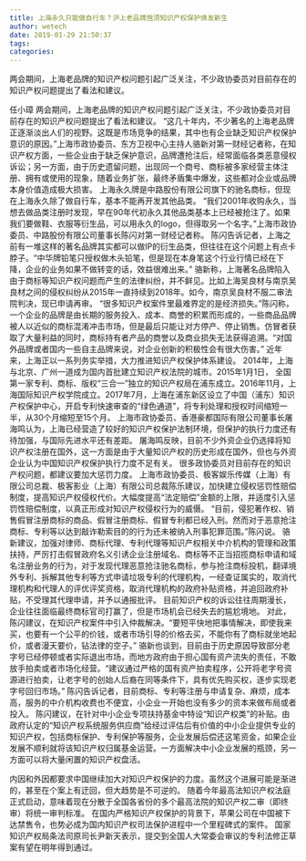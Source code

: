 ```yaml
---
title: 上海永久只能做自行车？沪上老品牌亟须知识产权保护焕发新生
author: wetech
date: 2019-01-29 21:50:37
tags: 
categories: 
---
```

两会期间，上海老品牌的知识产权问题引起广泛关注，不少政协委员对目前存在的知识产权问题提出了看法和建议。
<!-- more -->
任小璋
两会期间，上海老品牌的知识产权问题引起广泛关注，不少政协委员对目前存在的知识产权问题提出了看法和建议。
“这几十年内，不少著名的上海老品牌正逐渐淡出人们的视野。这既是市场竞争的结果，其中也有企业缺乏知识产权保护意识的原因。”上海市政协委员、东方卫视中心主持人骆新对第一财经记者称，在知识产权方面，一些企业由于缺乏保护意识，品牌遭抢注后，经常面临各类恶意侵权诉讼；另一方面，由于历史遗留问题，出现同一个商号、商标被多家经营主体注册、拥有或使用的现象，随着业务扩张，最终矛盾集中爆发，这些都对企业或品牌本身价值造成极大损害。
上海永久牌是中路股份有限公司旗下的驰名商标，但现在上海永久除了做自行车，基本不能再开发其他品类。
“我们2001年收购永久，当想去做品类注册时发现，早在90年代初永久其他品类基本上已经被抢注了。如果我们要做鞋、衣服等衍生品，可以用永久的logo，但得取另一个名字。”上海市政协委员、中路股份有限公司董事长陈闪对第一财经记者称。
陈闪告诉记者，上海之前有一堆这样的著名品牌其实都可以做IP的衍生品类，但往往在这个问题上有点卡脖子。“中华牌铅笔只授权做木头铅笔，但是现在本身笔这个行业行情已经在下降，企业的业务如果不做转变的话，效益很难出来。”
骆新称，上海著名品牌陷入由于商标等知识产权问题而产生的法律纠纷，并不鲜见。比如上海吴良材与南京吴良材之间的侵权纠纷从2015年一直持续到2018年。如今，南京吴良材不服二审法院判决，现已申请再审。
“很多知识产权案件里最难界定的是经济损失。”陈闪称，一个企业的品牌是由长期的服务投入、成本、商誉的积累而形成的，一些商品品牌被人以近似的商标混淆冲击市场，但是最后只能让对方停产、停止销售。仿冒者获取了大量利益的同时，商标持有者产品的商誉以及商业损失无法获得追溯。“对国外品牌或者国内一些自主品牌来说，对企业创新的积极性会有很大伤害。”
近年来，上海正以一系列务实举措，大力推进知识产权保护体系建设。
2014年，上海与北京、广州一道成为国内首批建立知识产权法院的城市。2015年1月1日， 全国第一家专利、商标、版权“三合一”独立的知识产权局在浦东成立。2016年11月，上海国际知识产权学院成立。2017年7月，上海在浦东新区设立了中国（浦东）知识产权保护中心，开启专利快速审查的“绿色通道”，将专利处理和授权时间缩短一半，从30个月缩短至15个月。
上海市政协委员、香港豪都国际有限公司董事长屠海鸣认为，上海已经营造了较好的知识产权保护法制环境，但保护的执行力度还有待加强，与国际先进水平还有差距。
屠海鸣反映，目前不少外资企业仍选择将知识产权注册在国外，这一方面是由于大量知识产权的历史形成在国外，但也与外资企业认为中国知识产权保护执行力度不足有关。
很多政协委员对目前存在的知识产权问题，都建议要加大惩罚力度。
上海市政协委员、极客娱乐传媒（上海）有限公司总裁、极客影业（上海）有限公司总裁陈乐建议，加快建立侵权惩罚性赔偿制度，提高知识产权侵权代价。大幅度提高“法定赔偿”金额的上限，并适度引入惩罚性赔偿制度，以真正形成对知识产权侵权行为的威慑。
“目前，侵犯著作权、销售假冒注册商标的商品、假冒注册商标、假冒专利都已经入刑。然而对于恶意抢注商标、专利等以达到敲诈勒索目的的行为还未被纳入刑事犯罪范围。”陈闪说。
骆新建议，加强对律师、商标代理、专利代理等知识产权相关中介机构的管理和政策扶持，严厉打击假冒政府名义引诱企业注册域名、商标等不正当招揽商标申请和域名注册业务的行为，对于发现代理恶意抢注驰名商标，参与抢注商标投机，翻译境外专利、拆解其他专利等方式申请垃圾专利的代理机构，一经查证属实的，取消代理机构和代理人的评优评奖资格，取消代理机构的政府补贴资格，并追回政府补贴，不受理其代理申请，并予以通报批评。
目前知识产权的诉讼往往周期漫长，企业往往面临最终商标官司打赢了，但是市场机会已经失去的尴尬境地。
对此，陈闪建议，在知识产权案件中引入仲裁解决。“要短平快地把事情解决，即使我来买，也要有一个公平的价钱，或者市场引导的价格去买，不能你有了商标就坐地起价，或者漫天要价，钻法律的空子。”
骆新也谈到，目前由于历史原因导致部分老字号已经停顿或者实际退出市场，而地方政府由于担心国有资产流失的责任，不敢放手拍卖或者市场化经营。“建议通过严格的国有资产拍卖程序，公开将老字号资源进行拍卖，让老字号的创始人后裔在同等条件下，具有优先购买权，逐步实现老字号回归市场。”
陈闪告诉记者，目前商标、专利等注册与申请复杂、麻烦，成本高，服务的中介机构收费也不便宜，小企业一开始也没有多少的资本来做布局或者投入。
陈闪建议，在针对中小企业专项扶持基金中特设“知识产权类”的补贴。由政府认定的“知识产权系统服务供应商”给经过评估后有价值的中小企业提供专业的知识产权，包括商标保护、专利保护等服务，企业发展后偿还这笔资金，如果企业发展不顺利就将该知识产权归属基金运营。一方面解决中小企业发展的瓶颈，另一方面可以将大量闲置的知识产权盘活。
 
 
内因和外因都要求中国继续加大对知识产权保护的力度。虽然这个进展可能是渐进的，甚至在个案上有迂回，但大趋势是不可逆的。
随着今年最高法知识产权法庭正式启动，意味着现在分散于全国各省份的多个最高法院的知识产权二审（即终审）将统一审判标准。
在国内严格知识产权保护的背景下，苹果公司在中国被下达禁售令，也势必成为国内知识产权司法保护进程中一个里程碑式的案件。
国家知识产权局条法司原司长尹新天表示，提交到全国人大常委会审议的专利法修正草案有望在明年得到通过。

